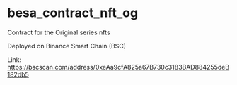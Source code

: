 # besa_contract_nft_og
Contract for the Original series nfts

Deployed on Binance Smart Chain (BSC)

Link: 
https://bscscan.com/address/0xeAa9cfA825a67B730c3183BAD884255deB182db5
